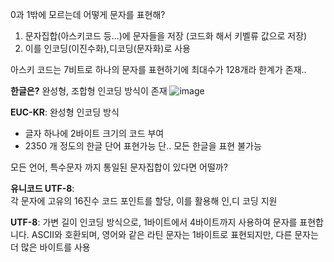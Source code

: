 
0과 1밖에 모르는데 어떻게 문자를 표현해?

1. 문자집합(아스키코드 등...)에 문자들을 저장 (코드화 해서 키벨류 값으로 저장)
2. 이를 인코딩(이진수화),디코딩(문자화)로 사용

아스키 코드는 7비트로 하나의 문자를 표현하기에 최대수가 128개라 한계가 존재..

**한글은?**
완성형, 조합형 인코딩 방식이 존재
![image](https://github.com/jin20203458/Obsidian/assets/127675852/b461a419-b633-40e1-9489-9a80eaadb5c3)


**EUC-KR**: 완성형 인코딩 방식
- 글자 하나에 2바이트 크기의 코드 부여
- 2350 개 정도의 한글 단어 표현가능
단.. 모든 한글을 표현 불가능

모든 언어, 특수문자 까지 통일된 문자집합이 있다면 어떨까?

**유니코드 UTF-8**:  
각 문자에 고유의 16진수 코드 포인트를 할당, 이를 활용해 인,디 코딩 지원

**UTF-8**: 가변 길이 인코딩 방식으로, 1바이트에서 4바이트까지 사용하여 문자를 표현합니다. ASCII와 호환되며, 영어와 같은 라틴 문자는 1바이트로 표현되지만, 다른 문자는 더 많은 바이트를 사용

